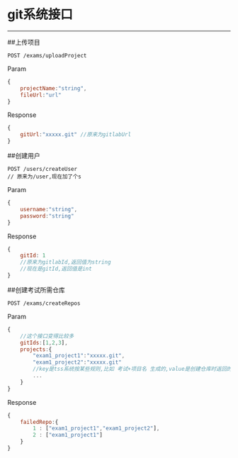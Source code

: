 # git系统接口

---

##上传项目

```
POST /exams/uploadProject
```
Param
```js
{
    projectName:"string",
    fileUrl:"url"
}
```
Response
```js
{
    gitUrl:"xxxxx.git" //原来为gitlabUrl
}
```

##创建用户

```
POST /users/createUser
// 原来为/user,现在加了个s
```
Param
```js
{
    username:"string",
    password:"string"
}
```
Response
```js
{
    gitId: 1 
    //原来为gitlabId,返回值为string
    //现在是gitId,返回值是int
}
```

##创建考试所需仓库
```
POST /exams/createRepos
```
Param
```js
{
    //这个接口变得比较多
    gitIds:[1,2,3],
    projects:{
        "exam1_project1":"xxxxx.git",
        "exam1_project2":"xxxxx.git"
        //key是tss系统按某些规则,比如 考试+项目名 生成的,value是创建仓库时返回的git地址
        ...
    }
}
```
Response
```js
{
    failedRepo:{
        1 : ["exam1_project1","exam1_project2"],
        2 : ["exam1_project1"]
    }
}
```